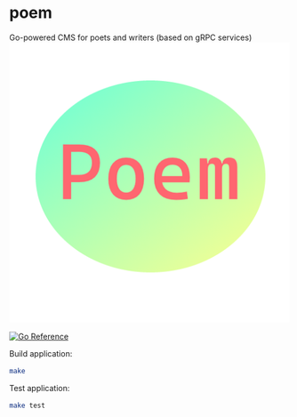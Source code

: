 # poem
Go-powered CMS for poets and writers (based on gRPC services)
![Poem](web/assets/img/poem_logo.png "Poem")

[![Go Reference](https://pkg.go.dev/badge/webimizer.dev/poem.svg)](https://pkg.go.dev/webimizer.dev/poem)

Build application:
```sh
make
```

Test application:
```sh
make test
```

